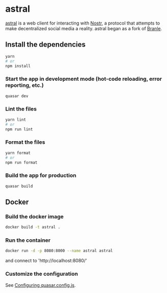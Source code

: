# astral

[astral](https://astral.ninja) is a web client for interacting with [Nostr](https://github.com/fiatjaf/nostr), a protocol that attempts to make decentralized social media a reality. astral began as a fork of [Branle](https://github.com/fiatjaf/branle).

## Install the dependencies
```bash
yarn
# or
npm install
```

### Start the app in development mode (hot-code reloading, error reporting, etc.)
```bash
quasar dev
```


### Lint the files
```bash
yarn lint
# or
npm run lint
```


### Format the files
```bash
yarn format
# or
npm run format
```



### Build the app for production
```bash
quasar build
```

## Docker

### Build the docker image
```bash
docker build -t astral .
```

### Run the container
```bash
docker run -d -p 8080:8000 --name astral astral
```

and connect to 'http://localhost:8080/'

### Customize the configuration
See [Configuring quasar.config.js](https://v2.quasar.dev/quasar-cli-webpack/quasar-config-js).
